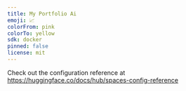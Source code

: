 ```yaml
---
title: My Portfolio Ai
emoji: 📈
colorFrom: pink
colorTo: yellow
sdk: docker
pinned: false
license: mit
---
```


Check out the configuration reference at https://huggingface.co/docs/hub/spaces-config-reference
